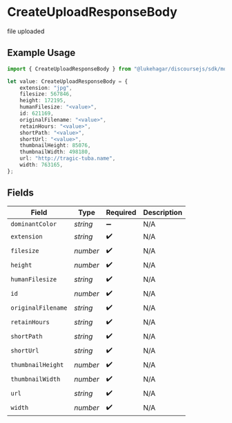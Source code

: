 # CreateUploadResponseBody

file uploaded

## Example Usage

```typescript
import { CreateUploadResponseBody } from "@lukehagar/discoursejs/sdk/models/operations";

let value: CreateUploadResponseBody = {
    extension: "jpg",
    filesize: 567846,
    height: 172195,
    humanFilesize: "<value>",
    id: 621169,
    originalFilename: "<value>",
    retainHours: "<value>",
    shortPath: "<value>",
    shortUrl: "<value>",
    thumbnailHeight: 85076,
    thumbnailWidth: 498180,
    url: "http://tragic-tuba.name",
    width: 763165,
};
```

## Fields

| Field              | Type               | Required           | Description        |
| ------------------ | ------------------ | ------------------ | ------------------ |
| `dominantColor`    | *string*           | :heavy_minus_sign: | N/A                |
| `extension`        | *string*           | :heavy_check_mark: | N/A                |
| `filesize`         | *number*           | :heavy_check_mark: | N/A                |
| `height`           | *number*           | :heavy_check_mark: | N/A                |
| `humanFilesize`    | *string*           | :heavy_check_mark: | N/A                |
| `id`               | *number*           | :heavy_check_mark: | N/A                |
| `originalFilename` | *string*           | :heavy_check_mark: | N/A                |
| `retainHours`      | *string*           | :heavy_check_mark: | N/A                |
| `shortPath`        | *string*           | :heavy_check_mark: | N/A                |
| `shortUrl`         | *string*           | :heavy_check_mark: | N/A                |
| `thumbnailHeight`  | *number*           | :heavy_check_mark: | N/A                |
| `thumbnailWidth`   | *number*           | :heavy_check_mark: | N/A                |
| `url`              | *string*           | :heavy_check_mark: | N/A                |
| `width`            | *number*           | :heavy_check_mark: | N/A                |